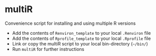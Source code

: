 # multiR
Convenience script for installing and using multiple R versions

* Add the contents of `Renviron_template` to your local `.Renviron` file
* Add the contents of `Rprofile_template` to your local `.Rprofile` file
* Link or copy the multiR script to your local bin-directory (`~/bin/`)
* Run `multiR` for further instructions
